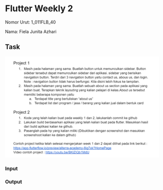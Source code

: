 # Flutter Weekly 2
Nomor Urut: 1_011FLB_40

Nama: Fiela Junita Azhari

## Task
![task](screenshots/task.png)
### Input
### Output